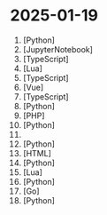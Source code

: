 # 2025-01-19

1. [](https://github.comundefined "MiniCPM-o 2.6: A GPT-4o Level MLLM for Vision, Speech and Multimodal Live Streaming on Your Phone") [Python]
2. [](https://github.comundefined "Course to get into Large Language Models (LLMs) with roadmaps and Colab notebooks.") [JupyterNotebook]
3. [](https://github.comundefined "React UI + elegant infrastructure for AI Copilots, in-app AI agents, AI chatbots, and AI-powered Textareas 🪁") [TypeScript]
4. [](https://github.comundefined "Offline build planner for Path of Exile.") [Lua]
5. [](https://github.comundefined "A privacy-first, self-hosted, fully open source personal knowledge management software, written in typescript and golang.") [TypeScript]
6. [](https://github.comundefined "Modern, Streamlined, Free and Open Source Customer Service Software") [Vue]
7. [](https://github.comundefined "Open Source Alternative to Vercel, Netlify and Heroku.") [TypeScript]
8. [](https://github.comundefined "Investment Research for Everyone, Everywhere.") [Python]
9. [](https://github.comundefined "☁️ Nextcloud server, a safe home for all your data") [PHP]
10. [](https://github.comundefined "A robust, efficient, low-latency speech-to-text library with advanced voice activity detection, wake word activation and instant transcription.") [Python]
11. [](https://github.comundefined "A list of developer portfolios for your inspiration") 
12. [](https://github.comundefined "The behavior guidance framework for customer-facing LLM agents") [Python]
13. [](https://github.comundefined "AI-Driven Browser Automation with Chrome Extensions, JavaScript, and YAML Scripts.") [HTML]
14. [](https://github.comundefined "A Lightweight Recommendation System") [Python]
15. [](https://github.comundefined "Library of 40+ independent Lua modules improving overall Neovim (version 0.8 and higher) experience with minimal effort") [Lua]
16. [](https://github.comundefined "Free, open source crypto trading bot") [Python]
17. [](https://github.comundefined "Lightweight server monitoring hub with historical data, docker stats, and alerts.") [Go]
18. [](https://github.comundefined "Build Conversational AI in minutes ⚡️") [Python]
